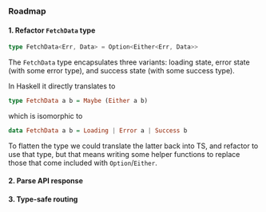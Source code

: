 ### Roadmap

#### 1. Refactor `FetchData` type

```typescript
type FetchData<Err, Data> = Option<Either<Err, Data>>
```

The `FetchData` type encapsulates three variants: loading state, error state (with some error type), and success state (with some success type).

In Haskell it directly translates to

```haskell
type FetchData a b = Maybe (Either a b)
```

which is isomorphic to

```haskell
data FetchData a b = Loading | Error a | Success b
```

To flatten the type we could translate the latter back into TS, and refactor to use that type, but that means writing some helper functions to replace those that come included with `Option`/`Either`.

#### 2. Parse API response

#### 3. Type-safe routing
